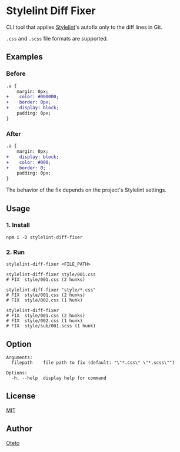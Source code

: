 # Stylelint Diff Fixer

CLI tool that applies [Stylelint](https://github.com/stylelint/stylelint)'s autofix only to the diff lines in Git.

`.css` and `.scss` file formats are supported.

## Examples

### Before

```diff
.a {
    margin: 0px;
+    color: #000000;
+    border: 0px;
+    display: block;
    padding: 0px;
}
```

### After

```diff
.a {
    margin: 0px;
+    display: block;
+    color: #000;
+    border: 0;
    padding: 0px;
}
```

The behavior of the fix depends on the project's Stylelint settings.

## Usage

### 1. Install

```shell
npm i -D stylelint-diff-fixer
```

### 2. Run

```shell
stylelint-diff-fixer <FILE_PATH>
```

```shell
stylelint-diff-fixer style/001.css
# FIX  style/001.css (2 hunks)

stylelint-diff-fixer "style/*.css"
# FIX  style/001.css (2 hunks)
# FIX  style/002.css (1 hunk)

stylelint-diff-fixer
# FIX  style/001.css (2 hunks)
# FIX  style/002.css (1 hunk)
# FIX  style/sub/001.scss (1 hunk)
```

## Option

```
Arguments:
  filepath    file path to fix (default: "\"*.css\" \"*.scss\"")

Options:
  -h, --help  display help for command
```

## License

[MIT](https://github.com/ohayoupoteto/stylelint-diff-fixer/blob/main/LICENSE)

## Author

[Oteto](https://pote-chil.com/profile)